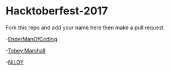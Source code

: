 # Hacktoberfest-2017

Fork this repo and add your name here then make a pull request. 

-[EnderManOfCoding](https://github.com/EndermanOfCoding)

-[Tobey Marshall](https://github.com/IAmTobeyMarshall)

-[NILOY](https://github.com/Front3ndNinja)



